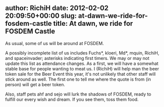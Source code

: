 author: RichiH
date: 2012-02-02 20:09:50+00:00
slug: at-dawn-we-ride-for-fosdem-castle
title: At dawn, we ride for FOSDEM Castle
---

As usual, some of us will be around at FOSDEM.

A possibly incomplete list of us includes Fuchs*, kloeri, Md*, mquin, RichiH, and spaceinvader; asterisks indicating first timers. We may or may not update this list as attendance changes. As a first, we will have a somewhat stable base for people wanting to meat us. I (RichiH) will help man the beer token sale for the Beer Event this year, it's not unlikely that other staff will stick around as well. The first one to tell me where the quote is from (in person) will get a beer token.

Also, staff pets ahf and sejo will lurk the shadows of FOSDEM, ready to fulfill our every wish and dream. If you see them, toss them food.
